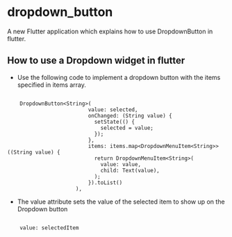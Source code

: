 # dropdown_button

A new Flutter application which explains how to use DropdownButton in flutter.

## How to use a Dropdown widget in flutter

- Use the following code to implement a dropdown button with the items specified in items array.

```

    DropdownButton<String>(
                          value: selected,
                          onChanged: (String value) {
                            setState(() {
                              selected = value;
                            });
                          },
                          items: items.map<DropdownMenuItem<String>>((String value) {
                            return DropdownMenuItem<String>(
                              value: value,
                              child: Text(value),
                            );
                          }).toList()
                      ),

```

- The value attribute sets the value of the selected item to show up on the Dropdown button

```

    value: selectedItem

```